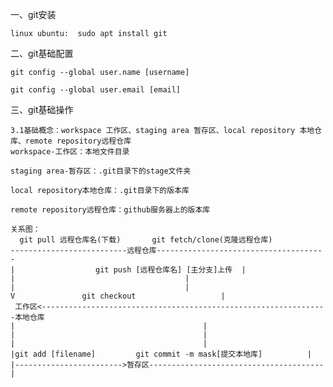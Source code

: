 
一、git安装

	linux ubuntu:  sudo apt install git

二、git基础配置

	git config --global user.name [username]

	git config --global user.email [email]

三、git基础操作

	3.1基础概念：workspace 工作区、staging area 暂存区、local repository 本地仓库、remote repository远程仓库
	workspace-工作区：本地文件目录

	staging area-暂存区：.git目录下的stage文件夹

	local repository本地仓库：.git目录下的版本库

	remote repository远程仓库：github服务器上的版本库

	关系图：
	  git pull 远程仓库名(下载)	   git fetch/clone(克隆远程仓库)	
	--------------------------远程仓库--------------------------------------
	|				   git push [远程仓库名] [主分支]上传  |
	|								       |
	|								       |
	V				git checkout 			       |
     工作区<----------------------------------------------------------------本地仓库
	|			     					       |	
	|			      					       |		
	|			     					       |
	|git add [filename]	     	git commit -m mask[提交本地库]	       |
	|------------------------>暂存区---------------------------------------|
